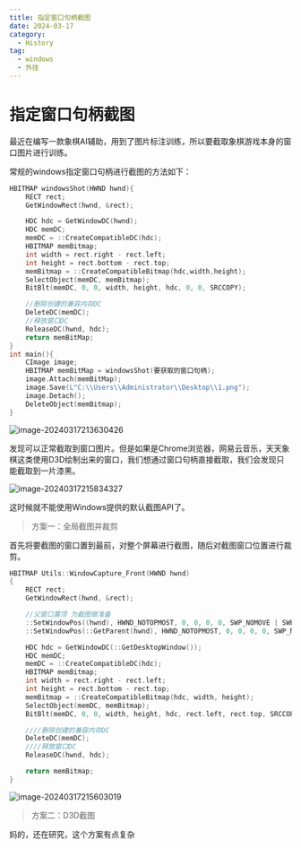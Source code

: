 ```yaml
---
title: 指定窗口句柄截图
date: 2024-03-17
category:
  - History
tag:
  - windows
  - 外挂
---
```


# 指定窗口句柄截图

最近在编写一款象棋AI辅助，用到了图片标注训练，所以要截取象棋游戏本身的窗口图片进行训练。

常规的windows指定窗口句柄进行截图的方法如下：

```c
HBITMAP windowsShot(HWND hwnd){
    RECT rect;
    GetWindowRect(hwnd, &rect);

    HDC hdc = GetWindowDC(hwnd);
    HDC memDC;
    memDC = ::CreateCompatibleDC(hdc);
    HBITMAP memBitmap;
    int width = rect.right - rect.left;
    int height = rect.bottom - rect.top;
    memBitmap = ::CreateCompatibleBitmap(hdc,width,height);
    SelectObject(memDC, memBitmap);
    BitBlt(memDC, 0, 0, width, height, hdc, 0, 0, SRCCOPY);

    //删除创建的兼容内存DC
    DeleteDC(memDC);
    //释放窗口DC
    ReleaseDC(hwnd, hdc);
    return memBitMap;
}
int main(){
    CImage image;
    HBITMAP memBitMap = windowsShot(要获取的窗口句柄);
	image.Attach(memBitMap);
	image.Save(L"C:\\Users\\Administrator\\Desktop\\1.png");
	image.Detach();
	DeleteObject(memBitmap);
}
```

![image-20240317213630426](https://wqby-1304194722.cos.ap-nanjing.myqcloud.com/img/image-20240317213630426.png)

发现可以正常截取到窗口图片。但是如果是Chrome浏览器，网易云音乐，天天象棋这类使用D3D绘制出来的窗口，我们想通过窗口句柄直接截取，我们会发现只能截取到一片漆黑。

![image-20240317215834327](https://wqby-1304194722.cos.ap-nanjing.myqcloud.com/img/image-20240317215834327.png)

这时候就不能使用Windows提供的默认截图API了。

> 方案一：全局截图并裁剪

首先将要截图的窗口置到最前，对整个屏幕进行截图，随后对截图窗口位置进行裁剪。

```c
HBITMAP Utils::WindowCapture_Front(HWND hwnd)
{
	RECT rect;
	GetWindowRect(hwnd, &rect);

	//父窗口置顶 为截图做准备
	::SetWindowPos((hwnd), HWND_NOTOPMOST, 0, 0, 0, 0, SWP_NOMOVE | SWP_NOSIZE);
	::SetWindowPos(::GetParent(hwnd), HWND_NOTOPMOST, 0, 0, 0, 0, SWP_NOMOVE | SWP_NOSIZE);

	HDC hdc = GetWindowDC(::GetDesktopWindow());
	HDC memDC;
	memDC = ::CreateCompatibleDC(hdc);
	HBITMAP memBitmap;
	int width = rect.right - rect.left;
	int height = rect.bottom - rect.top;
	memBitmap = ::CreateCompatibleBitmap(hdc, width, height);
	SelectObject(memDC, memBitmap);
	BitBlt(memDC, 0, 0, width, height, hdc, rect.left, rect.top, SRCCOPY);

	////删除创建的兼容内存DC
	DeleteDC(memDC);
	////释放窗口DC
	ReleaseDC(hwnd, hdc);

	return memBitmap;
}
```

![image-20240317215603019](https://wqby-1304194722.cos.ap-nanjing.myqcloud.com/img/image-20240317215603019.png)

> 方案二：D3D截图

妈的，还在研究，这个方案有点复杂







